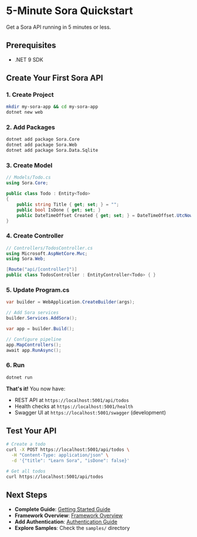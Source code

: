 # 5-Minute Sora Quickstart

Get a Sora API running in 5 minutes or less.

## Prerequisites
- .NET 9 SDK

## Create Your First Sora API

### 1. Create Project
```bash
mkdir my-sora-app && cd my-sora-app
dotnet new web
```

### 2. Add Packages
```bash
dotnet add package Sora.Core
dotnet add package Sora.Web
dotnet add package Sora.Data.Sqlite
```

### 3. Create Model
```csharp
// Models/Todo.cs
using Sora.Core;

public class Todo : Entity<Todo>
{
    public string Title { get; set; } = "";
    public bool IsDone { get; set; }
    public DateTimeOffset Created { get; set; } = DateTimeOffset.UtcNow;
}
```

### 4. Create Controller
```csharp
// Controllers/TodosController.cs
using Microsoft.AspNetCore.Mvc;
using Sora.Web;

[Route("api/[controller]")]
public class TodosController : EntityController<Todo> { }
```

### 5. Update Program.cs
```csharp
var builder = WebApplication.CreateBuilder(args);

// Add Sora services
builder.Services.AddSora();

var app = builder.Build();

// Configure pipeline
app.MapControllers();
await app.RunAsync();
```

### 6. Run
```bash
dotnet run
```

**That's it!** You now have:
- REST API at `https://localhost:5001/api/todos`
- Health checks at `https://localhost:5001/health`
- Swagger UI at `https://localhost:5001/swagger` (development)

## Test Your API

```bash
# Create a todo
curl -X POST https://localhost:5001/api/todos \
  -H "Content-Type: application/json" \
  -d '{"title": "Learn Sora", "isDone": false}'

# Get all todos
curl https://localhost:5001/api/todos
```

## Next Steps

- **Complete Guide**: [Getting Started Guide](reference/getting-started.md)
- **Framework Overview**: [Framework Overview](reference/framework-overview.md)
- **Add Authentication**: [Authentication Guide](reference/pillars/authentication.md)
- **Explore Samples**: Check the `samples/` directory